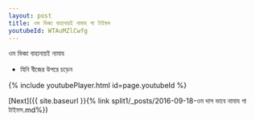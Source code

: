 ```yaml
---
layout: post
title: ওম ভিজা বাহানায়ই নামায গা টাইমস
youtubeId: WTAuMZlCwfg
---
```

 
 
 ওম ভিজা বাহানায়ই নামায  
 
 -  যিনি বীজের উপরে চড়েন 
 
  
 
  
 
 
 
 
 
 


{% include youtubePlayer.html id=page.youtubeId %}
 
[Next]({{ site.baseurl }}{% link  split1/_posts/2016-09-18-ওম দাস ভাবে নামায গা টাইমস.md%})
 
